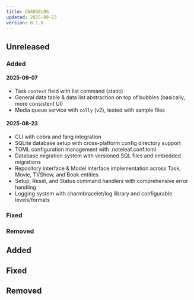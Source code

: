 ```yaml
---
title: CHANGELOG
updated: 2025-08-23
version: 0.1.0
---
```


## Unreleased

### Added

#### 2025-09-07

- Task `context` field with list command (static)
- General data table & data list abstraction on top of bubbles (basically, more consistent UI)
- Media queue service with `colly` (v2), tested with sample files

#### 2025-08-23

- CLI with cobra and fang integration
- SQLite database setup with cross-platform config directory support
- TOML configuration management with .noteleaf.conf.toml
- Database migration system with versioned SQL files and embedded migrations
- Repository interface & Model interface implementation across Task, Movie, TVShow, and Book entities
- Setup, Reset, and Status command handlers with comprehensive error handling
- Logging system with charmbracelet/log library and configurable levels/formats

### Fixed

### Removed

## Added

## Fixed

## Removed
